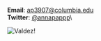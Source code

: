 __Email__: [ap3907@columbia.edu](ap3907@columbia.edu)\
__Twitter__: [@annapappp](https://twitter.com/annapappp)\

![Valdez!](/images/valdez.png)